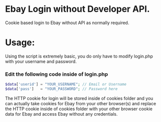 # Ebay Login without Developer API.
Cookie based login to Ebay without API as normally required.

# Usage:
Using the script is extremely basic, you do only have to modify login.php with your username and password.
### Edit the following code inside of login.php
```php
$data['userid'] = "YOUR_USERNAME"; // Email or Username  
$data['pass']   = "YOUR_PASSWORD"; // Password here
```
The HTTP cookie for login will be stored inside of cookies folder and you can actually take cookies for Ebay from your other browser(s) and replace the HTTP cookie inside of cookies folder with your other browser cookie data for Ebay and access Ebay without any credentials. 

